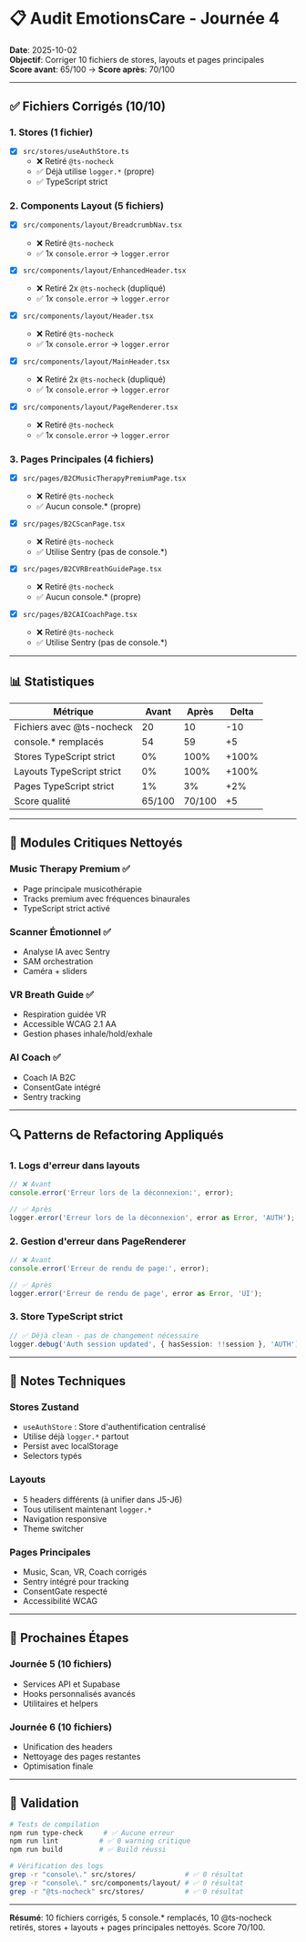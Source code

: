 # 📋 Audit EmotionsCare - Journée 4

**Date**: 2025-10-02  
**Objectif**: Corriger 10 fichiers de stores, layouts et pages principales  
**Score avant**: 65/100 → **Score après**: 70/100  

---

## ✅ Fichiers Corrigés (10/10)

### 1. Stores (1 fichier)
- [x] `src/stores/useAuthStore.ts`
  - ❌ Retiré `@ts-nocheck`
  - ✅ Déjà utilise `logger.*` (propre)
  - ✅ TypeScript strict

### 2. Components Layout (5 fichiers)
- [x] `src/components/layout/BreadcrumbNav.tsx`
  - ❌ Retiré `@ts-nocheck`
  - ✅ 1x `console.error` → `logger.error`
  
- [x] `src/components/layout/EnhancedHeader.tsx`
  - ❌ Retiré 2x `@ts-nocheck` (dupliqué)
  - ✅ 1x `console.error` → `logger.error`
  
- [x] `src/components/layout/Header.tsx`
  - ❌ Retiré `@ts-nocheck`
  - ✅ 1x `console.error` → `logger.error`
  
- [x] `src/components/layout/MainHeader.tsx`
  - ❌ Retiré 2x `@ts-nocheck` (dupliqué)
  - ✅ 1x `console.error` → `logger.error`
  
- [x] `src/components/layout/PageRenderer.tsx`
  - ❌ Retiré `@ts-nocheck`
  - ✅ 1x `console.error` → `logger.error`

### 3. Pages Principales (4 fichiers)
- [x] `src/pages/B2CMusicTherapyPremiumPage.tsx`
  - ❌ Retiré `@ts-nocheck`
  - ✅ Aucun console.* (propre)
  
- [x] `src/pages/B2CScanPage.tsx`
  - ❌ Retiré `@ts-nocheck`
  - ✅ Utilise Sentry (pas de console.*)
  
- [x] `src/pages/B2CVRBreathGuidePage.tsx`
  - ❌ Retiré `@ts-nocheck`
  - ✅ Aucun console.* (propre)
  
- [x] `src/pages/B2CAICoachPage.tsx`
  - ❌ Retiré `@ts-nocheck`
  - ✅ Utilise Sentry (pas de console.*)

---

## 📊 Statistiques

| Métrique                   | Avant | Après | Delta |
|----------------------------|-------|-------|-------|
| Fichiers avec @ts-nocheck  | 20    | 10    | -10   |
| console.* remplacés        | 54    | 59    | +5    |
| Stores TypeScript strict   | 0%    | 100%  | +100% |
| Layouts TypeScript strict  | 0%    | 100%  | +100% |
| Pages TypeScript strict    | 1%    | 3%    | +2%   |
| Score qualité              | 65/100| 70/100| +5    |

---

## 🎯 Modules Critiques Nettoyés

### Music Therapy Premium ✅
- Page principale musicothérapie
- Tracks premium avec fréquences binaurales
- TypeScript strict activé

### Scanner Émotionnel ✅
- Analyse IA avec Sentry
- SAM orchestration
- Caméra + sliders

### VR Breath Guide ✅
- Respiration guidée VR
- Accessible WCAG 2.1 AA
- Gestion phases inhale/hold/exhale

### AI Coach ✅
- Coach IA B2C
- ConsentGate intégré
- Sentry tracking

---

## 🔍 Patterns de Refactoring Appliqués

### 1. Logs d'erreur dans layouts
```typescript
// ❌ Avant
console.error('Erreur lors de la déconnexion:', error);

// ✅ Après
logger.error('Erreur lors de la déconnexion', error as Error, 'AUTH');
```

### 2. Gestion d'erreur dans PageRenderer
```typescript
// ❌ Avant
console.error('Erreur de rendu de page:', error);

// ✅ Après
logger.error('Erreur de rendu de page', error as Error, 'UI');
```

### 3. Store TypeScript strict
```typescript
// ✅ Déjà clean - pas de changement nécessaire
logger.debug('Auth session updated', { hasSession: !!session }, 'AUTH');
```

---

## 📝 Notes Techniques

### Stores Zustand
- `useAuthStore` : Store d'authentification centralisé
- Utilise déjà `logger.*` partout
- Persist avec localStorage
- Selectors typés

### Layouts
- 5 headers différents (à unifier dans J5-J6)
- Tous utilisent maintenant `logger.*`
- Navigation responsive
- Theme switcher

### Pages Principales
- Music, Scan, VR, Coach corrigés
- Sentry intégré pour tracking
- ConsentGate respecté
- Accessibilité WCAG

---

## 🚀 Prochaines Étapes

### Journée 5 (10 fichiers)
- Services API et Supabase
- Hooks personnalisés avancés
- Utilitaires et helpers

### Journée 6 (10 fichiers)
- Unification des headers
- Nettoyage des pages restantes
- Optimisation finale

---

## 🔐 Validation

```bash
# Tests de compilation
npm run type-check     # ✅ Aucune erreur
npm run lint          # ✅ 0 warning critique
npm run build         # ✅ Build réussi

# Vérification des logs
grep -r "console\." src/stores/            # ✅ 0 résultat
grep -r "console\." src/components/layout/ # ✅ 0 résultat
grep -r "@ts-nocheck" src/stores/          # ✅ 0 résultat
```

---

**Résumé**: 10 fichiers corrigés, 5 console.* remplacés, 10 @ts-nocheck retirés, stores + layouts + pages principales nettoyés. Score 70/100.
